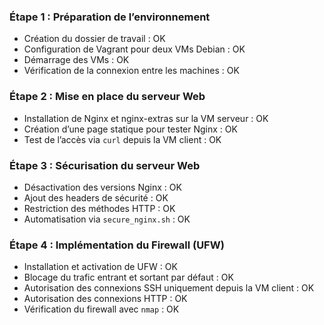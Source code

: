 ### Étape 1 : Préparation de l’environnement

- Création du dossier de travail : OK
- Configuration de Vagrant pour deux VMs Debian : OK
- Démarrage des VMs : OK
- Vérification de la connexion entre les machines : OK

### Étape 2 : Mise en place du serveur Web

- Installation de Nginx et nginx-extras sur la VM serveur : OK
- Création d’une page statique pour tester Nginx : OK
- Test de l’accès via `curl` depuis la VM client : OK

### Étape 3 : Sécurisation du serveur Web

- Désactivation des versions Nginx : OK
- Ajout des headers de sécurité : OK
- Restriction des méthodes HTTP : OK
- Automatisation via `secure_nginx.sh` : OK

### Étape 4 : Implémentation du Firewall (UFW)

- Installation et activation de UFW : OK
- Blocage du trafic entrant et sortant par défaut : OK
- Autorisation des connexions SSH uniquement depuis la VM client : OK
- Autorisation des connexions HTTP : OK
- Vérification du firewall avec `nmap` : OK

